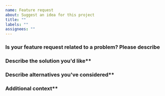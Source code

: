 ```yaml
---
name: Feature request
about: Suggest an idea for this project
title: ""
labels: ""
assignees: ""
---
```


### Is your feature request related to a problem? Please describe

<!--A clear and concise description of what the problem is. Ex. I'm always frustrated when [...]--->

### Describe the solution you'd like\*\*

<!--A clear and concise description of what you want to happen.--->

### Describe alternatives you've considered\*\*

<!--A clear and concise description of any alternative solutions or features you've considered.--->

### Additional context\*\*

<!--Add any other context or screenshots about the feature request here.--->
